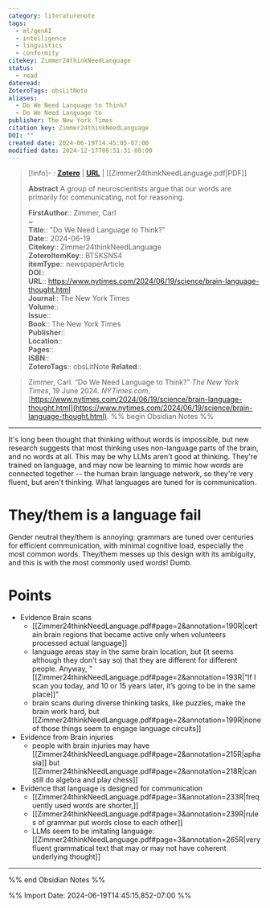 ```yaml
---
category: literaturenote
tags:
  - ml/genAI
  - intelligence
  - linguistics
  - conformity
citekey: Zimmer24thinkNeedLanguage
status:
  - read
dateread: 
ZoteroTags: obsLitNote
aliases:
  - Do We Need Language to Think?
  - Do We Need Language to
publisher: The New York Times
citation key: Zimmer24thinkNeedLanguage
DOI: ""
created date: 2024-06-19T14:45:05-07:00
modified date: 2024-12-17T08:51:31-08:00
---
```


> [!info]- : [**Zotero**](zotero://select/library/items/BTSKSNS4)   | [**URL**](https://www.nytimes.com/2024/06/19/science/brain-language-thought.html) | [[Zimmer24thinkNeedLanguage.pdf|PDF]]
>
> 
> **Abstract**
> A group of neuroscientists argue that our words are primarily for communicating, not for reasoning.
> 
> 
> **FirstAuthor**:: Zimmer, Carl  
~    
> **Title**:: "Do We Need Language to Think?"  
> **Date**:: 2024-06-19  
> **Citekey**:: Zimmer24thinkNeedLanguage  
> **ZoteroItemKey**:: BTSKSNS4  
> **itemType**:: newspaperArticle  
> **DOI**::   
> **URL**:: https://www.nytimes.com/2024/06/19/science/brain-language-thought.html  
> **Journal**:: The New York Times  
> **Volume**::   
> **Issue**::   
> **Book**:: The New York Times  
> **Publisher**::   
> **Location**::    
> **Pages**::   
> **ISBN**::   
> **ZoteroTags**:: obsLitNote
> **Related**:: 

> Zimmer, Carl. “Do We Need Language to Think?” _The New York Times_, 19 June 2024. _NYTimes.com_, [https://www.nytimes.com/2024/06/19/science/brain-language-thought.html](https://www.nytimes.com/2024/06/19/science/brain-language-thought.html).
%% begin Obsidian Notes %%
___

It's long been thought that thinking without words is impossible, but new research suggests that most thinking uses non-language parts of the brain, and no words at all.  This may be why LLMs aren't good at thinking.  They're trained on language, and may now be learning to mimic how words are connected together -- the human brain language network, so they're very fluent, but aren't thinking.  What languages are tuned for is communication.
# They/them is a language fail
Gender neutral they/them is annoying: grammars are tuned over centuries for efficient communication, with minimal cognitive load, especially the most common words. They/them messes up this design with its ambiguity, and this is with the most commonly used words!  Dumb.
# Points
- Evidence Brain scans
	- [[Zimmer24thinkNeedLanguage.pdf#page=2&annotation=190R|certain brain regions that became active only when volunteers processed actual language]]
	- language areas stay in the same brain location, but (it seems although they don't say so) that they are different for different people.  Anyway, "[[Zimmer24thinkNeedLanguage.pdf#page=2&annotation=193R|“If I scan you today, and 10 or 15 years later, it’s going to be in the same place]]"
	- brain scans during diverse thinking tasks, like puzzles, make the brain work hard, but [[Zimmer24thinkNeedLanguage.pdf#page=2&annotation=199R|none of those things seem to engage language circuits]]
- Evidence from Brain injuries
	- people with brain injuries may have [[Zimmer24thinkNeedLanguage.pdf#page=2&annotation=215R|aphasia]] but [[Zimmer24thinkNeedLanguage.pdf#page=2&annotation=218R|can still do algebra  and  play chess]]
- Evidence that language is designed for communication
	- [[Zimmer24thinkNeedLanguage.pdf#page=3&annotation=233R|frequently used words are shorter,]]
	- [[Zimmer24thinkNeedLanguage.pdf#page=3&annotation=239R|rules of grammar put words close to each other]]
	- LLMs seem to be imitating language: [[Zimmer24thinkNeedLanguage.pdf#page=3&annotation=265R|very fluent grammatical text that may or may not have coherent underlying thought]]

___
%% end Obsidian Notes %%



%% Import Date: 2024-06-19T14:45:15.852-07:00 %%
